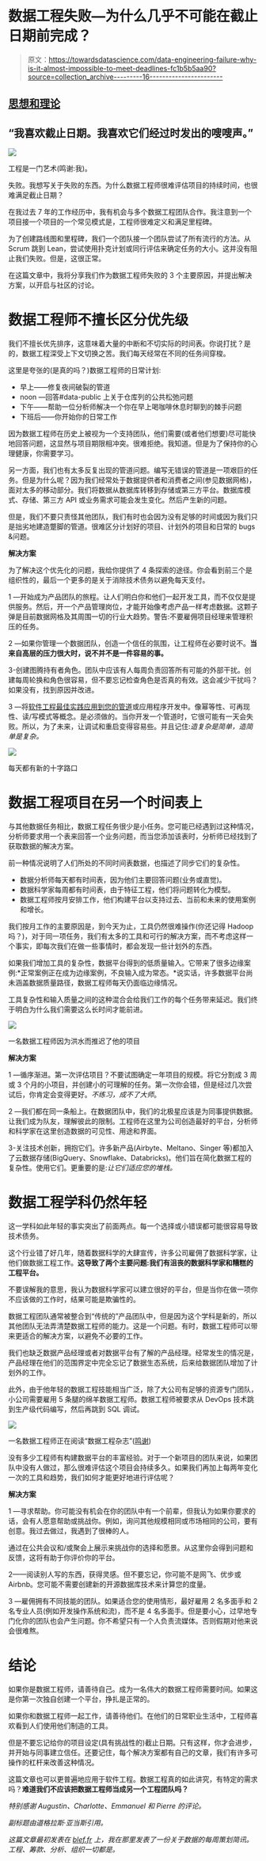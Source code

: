 # 数据工程失败—为什么几乎不可能在截止日期前完成？

> 原文：<https://towardsdatascience.com/data-engineering-failure-why-is-it-almost-impossible-to-meet-deadlines-fc1b5b5aa90?source=collection_archive---------16----------------------->

## [思想和理论](https://towardsdatascience.com/tagged/thoughts-and-theory)

## “我喜欢截止日期。我喜欢它们经过时发出的嗖嗖声。”

![](img/d04a088713be0bcf2a25f5ae53cbbd13.png)

工程是一门艺术(鸣谢:我)。

失败。我想写关于失败的东西。为什么数据工程师很难评估项目的持续时间，也很难满足截止日期？

在我过去 7 年的工作经历中，我有机会与多个数据工程团队合作。我注意到一个项目接一个项目的一个常见模式是，工程师很难定义和满足里程碑。

为了创建路线图和里程碑，我们一个团队接一个团队尝试了所有流行的方法。从 Scrum 跳到 Lean，尝试使用扑克计划或同行评估来确定任务的大小。这并没有阻止我们失败。但是，这很正常。

在这篇文章中，我将分享我们作为数据工程师失败的 3 个主要原因，并提出解决方案，以开启与社区的讨论。

# 数据工程师不擅长区分优先级

我们不擅长优先排序，这意味着大量的中断和不切实际的时间表。你说打扰？是的，数据工程深受上下文切换之苦。我们每天经常在不同的任务间穿梭。

这里是夸张的(是真的吗？)数据工程师的日常计划:

*   早上——修复夜间破裂的管道
*   noon —回答#data-public 上关于仓库列的公共松弛问题
*   下午——帮助一位分析师解决一个你在早上喝咖啡休息时聊到的棘手问题
*   下班后——你开始你的日常工作

因为数据工程师在历史上被视为一个支持团队，他们需要(或者他们想要)尽可能快地回答问题，这显然与项目期限相冲突。很难拒绝。我知道。但是为了保持你的心理健康，你需要学习。

另一方面，我们也有太多反复出现的管道问题。编写无错误的管道是一项艰巨的任务。但是为什么呢？因为我们经常处于数据提供者和消费者之间(参见数据网格)，面对太多的移动部分。我们将数据从数据库转移到存储或第三方平台。数据库模式、存储、第三方 API 或业务需求可能会发生变化。然后产生新的问题。

但是，我们不要只责怪其他团队，我们有时也会因为没有足够的时间或因为我们只是拙劣地建造蹩脚的管道。很难区分计划好的项目、计划外的项目和日常的 bugs &问题。

**解决方案**

为了解决这个优先化的问题，我给你提供了 4 条探索的途径。你会看到前三个是组织性的，最后一个更多的是关于消除技术债务以避免每天支付。

1 —开始成为产品团队的旅程。让人们明白你和他们一起开发工具，而不仅仅是提供服务。然后，开一个产品管理岗位，才能开始像考虑产品一样考虑数据。这颗子弹是目前数据网格及其周围一切的行业大趋势。警告:不要雇佣项目经理来管理积压的任务。

2 —如果你管理一个数据团队，创造一个信任的氛围，让工程师在必要时说不。**当来自高层的压力很大时，说不并不是一件容易的事。**

3-创建图腾持有者角色。团队中应该有人每周负责回答所有可能的外部干扰。创建每周轮换和角色很容易，但不要忘记检查角色是否真的有效。这会减少干扰吗？如果没有，找到原因并改进。

3 —将[软件工程最佳实践应用到您的管道](https://maximebeauchemin.medium.com/functional-data-engineering-a-modern-paradigm-for-batch-data-processing-2327ec32c42a)或应用程序开发中。像幂等性、可再现性、读/写模式等概念。是必须做的。当你开发一个管道时，它很可能有一天会失败。所以，为了未来，让调试和重启变得容易些。并且记住:*造复杂是简单，造简单是复杂。*

![](img/887c2a03264c025df6ce0296ee9cee05.png)

每天都有新的十字路口

# 数据工程项目在另一个时间表上

与其他数据任务相比，数据工程任务很少是小任务。您可能已经遇到过这种情况，分析师要求用一个表来回答一个业务问题，而当您添加该表时，分析师已经找到了获取数据的解决方案。

前一种情况说明了人们所处的不同时间表数据，也描述了同步它们的复杂性。

*   数据分析师每天都有时间表，因为他们主要回答问题(业务或直觉)。
*   数据科学家每周都有时间表，由于特征工程，他们将问题转化为模型。
*   数据工程师按月安排工作，他们构建平台以支持过去、当前和未来的使用案例和增长。

我们按月工作的主要原因是，到今天为止，工具仍然很难操作(你还记得 Hadoop 吗？)，对于同一项任务，我们有太多的工具和可行的解决方案，而不考虑这样一个事实，即每次我们在做一些事情时，都会发现一些计划外的东西。

如果我们增加工具的复杂性，数据平台得到的低质量输入。它带来了很多边缘案例:*正常案例正在成为边缘案例，不良输入成为常态。*说实话，许多数据平台尚未涵盖数据质量路径，数据工程师每天仍面临边缘情况。

工具复杂性和输入质量之间的这种混合会给我们工作的每个任务带来延迟。我们终于明白为什么我们需要这么长时间才能前进。

![](img/2bede10f0bd40f397a8c881fc13ec6f2.png)

一名数据工程师因为洪水而推迟了他的项目

**解决方案**

1 —循序渐进。第一次评估项目？不要试图确定一年项目的规模。将它分割成 3 周或 3 个月的小项目，并创建小的可理解的任务。第一次你会错，但是经过几次尝试后，你肯定会变得更好。*不练习，成不了大师*。

2 —我们都在同一条船上。在数据团队中，我们的北极星应该是为同事提供数据。让我们成为队友，理解彼此的限制。工程师在这里为公司创造最好的平台，分析师和科学家在这里创造数据的可见性、用途和界面。

3-关注技术创新，拥抱它们。许多新产品(Airbyte、Meltano、Singer 等)都加入了云数据存储(BigQuery、Snowflake、Databricks)。他们旨在简化数据工程的复杂性。使用它们。更重要的是:*让它们适应您的堆栈。*

# 数据工程学科仍然年轻

这一学科如此年轻的事实突出了前面两点。每一个选择或小错误都可能很容易导致技术债务。

这个行业错了好几年，随着数据科学的大肆宣传，许多公司雇佣了数据科学家，让他们做数据工程工作。**这导致了两个主要问题:我们有沮丧的数据科学家和糟糕的工程平台。**

不要误解我的意思，我认为数据科学家可以建立很好的平台，但是当你在做一项你不应该做的工作时，结果可能是欺骗性的。

数据工程团队通常被整合到“传统的”产品团队中，但是因为这个学科是新的，所以其他团队无法弄清楚数据工程师的能力。这是一个问题。有时，数据工程师可以带来更适合的解决方案，以避免不必要的工作。

我们也缺乏数据产品经理或者对数据平台有了解的产品经理。经常发生的情况是，产品经理在他们的范围界定中完全忘记了数据生态系统，后来给数据团队增加了计划外的工作。

此外，由于他年轻的数据工程技能相当广泛，除了大公司有足够的资源专门团队，小公司需要雇用 5 条腿的绵羊数据工程师。数据工程师被要求从 DevOps 技术跳到生产级代码编写，然后再跳到 SQL 调试。

![](img/5d0b8e354bb4848760c3c5df31c99108.png)

一名数据工程师正在阅读“数据工程杂志”([鸣谢](https://unsplash.com/photos/0qmXPnZKeLU))

没有多少工程师有构建数据平台的丰富经验。对于一个新项目的团队来说，如果团队中没有人做过，那么很难评估这个项目会持续多久。如果我们再加上每两年变化一次的工具和趋势，我们如何才能更好地进行评估呢？

**解决方案**

1 —寻求帮助。你可能没有机会在你的团队中有一个前辈，但我认为如果你要求的话，会有人愿意帮助或挑战你。例如，询问其他规模相同或市场相同的公司，要有创意。我过去做过，我遇到了很棒的人。

通过在公共会议和/或聚会上展示来挑战你的选择和愿景。从这里你会得到问题和反馈，这将有助于你评价你的平台。

2——阅读别人写的东西，获得灵感。但不要忘记，你可能不是网飞、优步或 Airbnb。您可能不需要创建新的开源数据库技术来计算您的度量。

3 —雇佣拥有不同技能的团队。如果适合您的使用情形，最好雇用 2 名多面手和 2 名专业人员(例如开发操作系统和流)，而不是 4 名多面手。但是要小心，过早地专门化你的团队也会产生问题。你不希望只有一个人负责流媒体。否则假期对他来说会很难熬。

# 结论

如果你是数据工程师，请善待自己。成为一名伟大的数据工程师需要时间。如果这是你第一次独自创建一个平台，挣扎是正常的。

如果你和数据工程师一起工作，请善待他们。在他们的日常职业生活中，工程师喜欢看到人们使用他们制造的工具。

但是不要忘记给你的项目设定(具有挑战性的)截止日期。只有这样，你才会进步，并开始与同事建立信任。还要记住，每个解决方案都有自己的文章，我们有许多可操作的杠杆来改善这种情况。

这篇文章也可以更普遍地应用于软件工程。数据工程真的如此讲究，有特定的需求吗？**难道我们不应该把数据工程师当成另一个工程团队吗？**

*特别感谢 Augustin、Charlotte、Emmanuel 和 Pierre 的评论。*

*副标题由道格拉斯·亚当斯引用。*

*这篇文章最初发表在* [*blef.fr*](https://www.blef.fr/data-engineering-failure-why-is-it-almost-impossible-to-meet-deadlines/) *上，我在那里发表了一份关于数据的每周策划简讯。工程、筹款、分析、组织一切都是。*